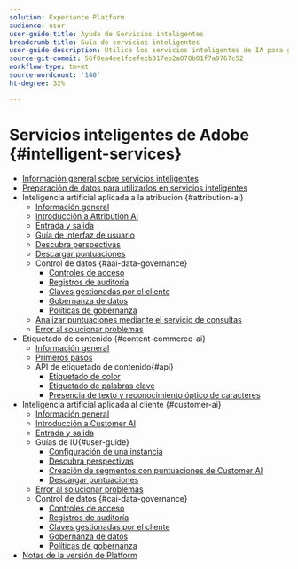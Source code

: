 ```yaml
---
solution: Experience Platform
audience: user
user-guide-title: Ayuda de Servicios inteligentes
breadcrumb-title: Guía de servicios inteligentes
user-guide-description: Utilice los servicios inteligentes de IA para generar puntuaciones, descubrir perspectivas y crear segmentos a partir de los datos de eventos de marketing.
source-git-commit: 56f0ea4ee1fcefecb317eb2a078b01f7a9767c52
workflow-type: tm+mt
source-wordcount: '140'
ht-degree: 32%

---
```



# Servicios inteligentes de Adobe {#intelligent-services}

- [Información general sobre servicios inteligentes](home.md)
- [Preparación de datos para utilizarlos en servicios inteligentes](data-preparation.md)
- Inteligencia artificial aplicada a la atribución {#attribution-ai}
   - [Información general](attribution-ai/overview.md)
   - [Introducción a Attribution AI](attribution-ai/getting-started.md)
   - [Entrada y salida](attribution-ai/input-output.md)
   - [Guía de interfaz de usuario](attribution-ai/user-guide.md)
   - [Descubra perspectivas](attribution-ai/discover-insights.md)
   - [Descargar puntuaciones](attribution-ai/download-scores.md)
   - Control de datos {#aai-data-governance}
      - [Controles de acceso](attribution-ai/aai-data-governance/access-controls.md)
      - [Registros de auditoría](attribution-ai/aai-data-governance/audit-logs.md)
      - [Claves gestionadas por el cliente](attribution-ai/aai-data-governance/customer-managed-keys.md)
      - [Gobernanza de datos](attribution-ai/aai-data-governance/data-governance.md)
      - [Políticas de gobernanza](attribution-ai/aai-data-governance/governance-policies.md)
   - [Analizar puntuaciones mediante el servicio de consultas](attribution-ai/aai-query-service.md)
   - [Error al solucionar problemas](attribution-ai/troubleshooting.md)
- Etiquetado de contenido {#content-commerce-ai}
   - [Información general](content-commerce-ai/overview.md)
   - [Primeros pasos](content-commerce-ai/getting-started.md)
   - API de etiquetado de contenido{#api}
      - [Etiquetado de color](content-commerce-ai/api/color-tagging.md)
      - [Etiquetado de palabras clave](content-commerce-ai/api/keyword-tagging.md)
      - [Presencia de texto y reconocimiento óptico de caracteres](content-commerce-ai/api/optical-character-recognition.md)
- Inteligencia artificial aplicada al cliente {#customer-ai}
   - [Información general](customer-ai/overview.md)
   - [Introducción a Customer AI](customer-ai/getting-started.md)
   - [Entrada y salida](customer-ai/input-output.md)
   - Guías de IU{#user-guide}
      - [Configuración de una instancia](customer-ai/user-guide/configure.md)
      - [Descubra perspectivas](customer-ai/user-guide/discover-insights.md)
      - [Creación de segmentos con puntuaciones de Customer AI](customer-ai/user-guide/create-segment.md)
      - [Descargar puntuaciones](customer-ai/user-guide/download-scores.md)
   - [Error al solucionar problemas](customer-ai/troubleshooting.md)
   - Control de datos {#cai-data-governance}
      - [Controles de acceso](customer-ai/cai-data-governance/access-controls.md)
      - [Registros de auditoría](customer-ai/cai-data-governance/audit-logs.md)
      - [Claves gestionadas por el cliente](customer-ai/cai-data-governance/customer-managed-keys.md)
      - [Gobernanza de datos](customer-ai/cai-data-governance/data-governance.md)
      - [Políticas de gobernanza](customer-ai/cai-data-governance/governance-policies.md)
- [Notas de la versión de Platform](https://experienceleague.adobe.com/docs/experience-platform/release-notes/latest.html?lang=es)
